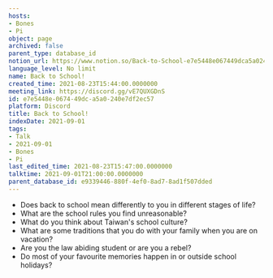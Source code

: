 ```yaml
---
hosts:
- Bones
- Pi
object: page
archived: false
parent_type: database_id
notion_url: https://www.notion.so/Back-to-School-e7e5448e067449dca5a0240e7df2ec57
language_level: No limit
name: Back to School!
created_time: 2021-08-23T15:44:00.0000000
meeting_link: https://discord.gg/vE7QUXGDnS
id: e7e5448e-0674-49dc-a5a0-240e7df2ec57
platform: Discord
title: Back to School!
indexDate: 2021-09-01
tags:
- Talk
- 2021-09-01
- Bones
- Pi
last_edited_time: 2021-08-23T15:47:00.0000000
talktime: 2021-09-01T21:00:00.0000000
parent_database_id: e9339446-880f-4ef0-8ad7-8ad1f507dded
---
```


   - Does back to school mean differently to you in different stages of life?
   - What are the school rules you find unreasonable?
   - What do you think about Taiwan's school culture?
   - What are some traditions that you do with your family when you are on vacation?
   - Are you the law abiding student or are you a rebel?
   - Do most of your favourite memories happen in or outside school holidays?









